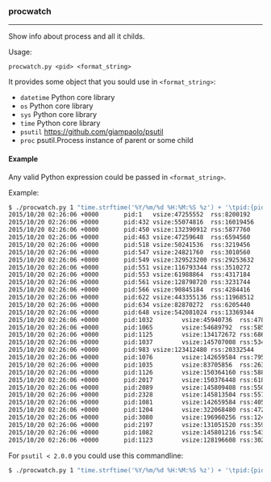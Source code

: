### procwatch
---------------------

Show info about process and all it childs.

Usage:
```
procwatch.py <pid> <format_string>
```

It provides some object that you sould use in `<format_string>`:
  - `datetime` Python core library
  - `os` Python core library
  - `sys` Python core library
  - `time` Python core library
  - `psutil` https://github.com/giampaolo/psutil
  - `proc` psutil.Process instance of parent or some child

#### Example

Any valid Python expression could be passed in `<format_string>`.

Example:
```bash
$ ./procwatch.py 1 "time.strftime('%Y/%m/%d %H:%M:%S %z') + '\tpid:{pid}'.format(pid=proc.pid) + '\tvsize:{vms}\trss:{rss}'.format(**proc.memory_info().__dict__)"
2015/10/20 02:26:06 +0000       pid:1   vsize:47255552  rss:8200192
2015/10/20 02:26:06 +0000       pid:432 vsize:55074816  rss:16019456
2015/10/20 02:26:06 +0000       pid:450 vsize:132390912 rss:5877760
2015/10/20 02:26:06 +0000       pid:463 vsize:47259648  rss:6594560
2015/10/20 02:26:06 +0000       pid:518 vsize:50241536  rss:3219456
2015/10/20 02:26:06 +0000       pid:547 vsize:24821760  rss:3010560
2015/10/20 02:26:06 +0000       pid:549 vsize:329523200 rss:29253632
2015/10/20 02:26:06 +0000       pid:551 vsize:116793344 rss:3510272
2015/10/20 02:26:06 +0000       pid:553 vsize:61988864  rss:4317184
2015/10/20 02:26:06 +0000       pid:561 vsize:128798720 rss:3231744
2015/10/20 02:26:06 +0000       pid:566 vsize:90845184  rss:4284416
2015/10/20 02:26:06 +0000       pid:622 vsize:443355136 rss:11968512
2015/10/20 02:26:06 +0000       pid:634 vsize:82870272  rss:6205440
2015/10/20 02:26:06 +0000       pid:648 vsize:542081024 rss:13369344
2015/10/20 02:26:06 +0000       pid:1032        vsize:45940736  rss:4784128
2015/10/20 02:26:06 +0000       pid:1065        vsize:54689792  rss:585728
2015/10/20 02:26:06 +0000       pid:1125        vsize:134172672 rss:6864896
2015/10/20 02:26:06 +0000       pid:1037        vsize:145707008 rss:5349376
2015/10/20 02:26:06 +0000       pid:983 vsize:123412480 rss:20332544
2015/10/20 02:26:06 +0000       pid:1076        vsize:142659584 rss:7954432
2015/10/20 02:26:06 +0000       pid:1035        vsize:83705856  rss:2633728
2015/10/20 02:26:06 +0000       pid:1126        vsize:150364160 rss:5885952
2015/10/20 02:26:06 +0000       pid:2017        vsize:150376448 rss:6184960
2015/10/20 02:26:06 +0000       pid:2089        vsize:145809408 rss:5505024
2015/10/20 02:26:06 +0000       pid:2328        vsize:145813504 rss:5574656
2015/10/20 02:26:06 +0000       pid:1081        vsize:142659584 rss:4055040
2015/10/20 02:26:06 +0000       pid:1204        vsize:322068480 rss:47226880
2015/10/20 02:26:06 +0000       pid:3080        vsize:196960256 rss:12496896
2015/10/20 02:26:06 +0000       pid:2197        vsize:131051520 rss:3596288
2015/10/20 02:26:06 +0000       pid:1082        vsize:145801216 rss:5435392
2015/10/20 02:26:06 +0000       pid:1123        vsize:128196608 rss:3022848
```

For `psutil < 2.0.0` you could use this commandline:
```bash
$ ./procwatch.py 1 "time.strftime('%Y/%m/%d %H:%M:%S %z') + '\tpid:{pid}'.format(pid=proc.pid) + '\tvsize:{vms}\trss:{rss}'.format(**proc.get_memory_info()._asdict())"
```
